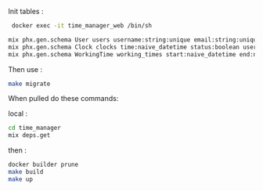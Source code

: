 Init tables :
```bash
 docker exec -it time_manager_web /bin/sh
```

```bash
mix phx.gen.schema User users username:string:unique email:string:unique
mix phx.gen.schema Clock clocks time:naive_datetime status:boolean user_id:references:users
mix phx.gen.schema WorkingTime working_times start:naive_datetime end:naive_datetime user_id:references:users
```
Then use :
```bash
make migrate
```

When pulled do these commands: 

local : 
```bash
cd time_manager
mix deps.get
```
then : 
```bash
docker builder prune
make build
make up
```